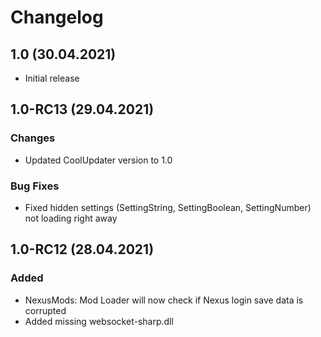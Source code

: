 # Changelog

## 1.0 (30.04.2021)

- Initial release

## 1.0-RC13 (29.04.2021)

### Changes

- Updated CoolUpdater version to 1.0

### Bug Fixes

- Fixed hidden settings (SettingString, SettingBoolean, SettingNumber) not loading right away

## 1.0-RC12 (28.04.2021)

### Added

- NexusMods: Mod Loader will now check if Nexus login save data is corrupted
- Added missing websocket-sharp.dll
